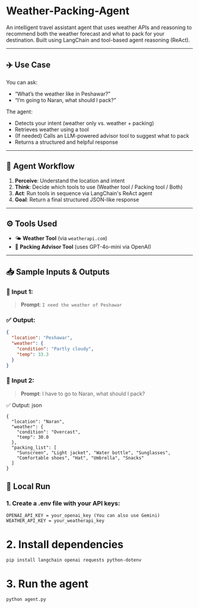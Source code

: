 # Weather-Packing-Agent

An intelligent travel assistant agent that uses weather APIs and reasoning to recommend both the weather forecast and what to pack for your destination. Built using LangChain and tool-based agent reasoning (ReAct).

---

## ✈️ Use Case

You can ask:
- “What’s the weather like in Peshawar?”
- “I’m going to Naran, what should I pack?”

The agent:
- Detects your intent (weather only vs. weather + packing)
- Retrieves weather using a tool
- (If needed) Calls an LLM-powered advisor tool to suggest what to pack
- Returns a structured and helpful response

---

## 🧠 Agent Workflow

1. **Perceive**: Understand the location and intent  
2. **Think**: Decide which tools to use (Weather tool / Packing tool / Both)  
3. **Act**: Run tools in sequence via LangChain's ReAct agent  
4. **Goal**: Return a final structured JSON-like response  

---

## ⚙️ Tools Used

- 🌤️ **Weather Tool** (via `weatherapi.com`)
- 🧳 **Packing Advisor Tool** (uses GPT-4o-mini via OpenAI)

---

## 📥 Sample Inputs & Outputs

### 🔸 Input 1:
> **Prompt**: `I need the weather of Peshawar`

### ✅ Output:
```json
{
  "location": "Peshawar",
  "weather": {
    "condition": "Partly cloudy",
    "temp": 33.3
  }
}
```

### 🔸 Input 2:
> **Prompt**: I have to go to Naran, what should I pack?

✅ Output:
json
```
{
  "location": "Naran",
  "weather": {
    "condition": "Overcast",
    "temp": 30.0
  },
  "packing_list": [
    "Sunscreen", "Light jacket", "Water bottle", "Sunglasses",
    "Comfortable shoes", "Hat", "Umbrella", "Snacks"
  ]
}
```

## 🧪 Local Run

### 1. Create a .env file with your API keys:
```
OPENAI_API_KEY = your_openai_key (You can also use Gemini)
WEATHER_API_KEY = your_weatherapi_key
```
# 2. Install dependencies
```
pip install langchain openai requests python-dotenv
```

# 3. Run the agent
```
python agent.py
```